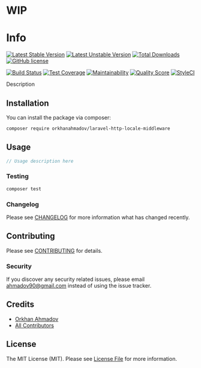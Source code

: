 # WIP

# Info

[![Latest Stable Version](https://poser.pugx.org/orkhanahmadov/laravel-http-locale-middleware/v/stable)](https://packagist.org/packages/orkhanahmadov/laravel-http-locale-middleware)
[![Latest Unstable Version](https://poser.pugx.org/orkhanahmadov/laravel-http-locale-middleware/v/unstable)](https://packagist.org/packages/orkhanahmadov/laravel-http-locale-middleware)
[![Total Downloads](https://img.shields.io/packagist/dt/orkhanahmadov/laravel-http-locale-middleware)](https://packagist.org/packages/orkhanahmadov/laravel-http-locale-middleware)
[![GitHub license](https://img.shields.io/github/license/orkhanahmadov/laravel-http-locale-middleware.svg)](https://github.com/orkhanahmadov/laravel-http-locale-middleware/blob/master/LICENSE.md)

[![Build Status](https://img.shields.io/travis/orkhanahmadov/laravel-http-locale-middleware.svg)](https://travis-ci.org/orkhanahmadov/laravel-http-locale-middleware)
[![Test Coverage](https://api.codeclimate.com/v1/badges/92b05e08792d8c204cf6/test_coverage)](https://codeclimate.com/github/orkhanahmadov/laravel-http-locale-middleware/test_coverage)
[![Maintainability](https://api.codeclimate.com/v1/badges/92b05e08792d8c204cf6/maintainability)](https://codeclimate.com/github/orkhanahmadov/laravel-http-locale-middleware/maintainability)
[![Quality Score](https://img.shields.io/scrutinizer/g/orkhanahmadov/laravel-http-locale-middleware.svg)](https://scrutinizer-ci.com/g/orkhanahmadov/laravel-http-locale-middleware)
[![StyleCI](https://github.styleci.io/repos/184265600/shield?branch=master)](https://github.styleci.io/repos/184265600)

Description

## Installation

You can install the package via composer:

```bash
composer require orkhanahmadov/laravel-http-locale-middleware
```

## Usage

``` php
// Usage description here
```

### Testing

``` bash
composer test
```

### Changelog

Please see [CHANGELOG](CHANGELOG.md) for more information what has changed recently.

## Contributing

Please see [CONTRIBUTING](CONTRIBUTING.md) for details.

### Security

If you discover any security related issues, please email ahmadov90@gmail.com instead of using the issue tracker.

## Credits

- [Orkhan Ahmadov](https://github.com/orkhanahmadov)
- [All Contributors](../../contributors)

## License

The MIT License (MIT). Please see [License File](LICENSE.md) for more information.
